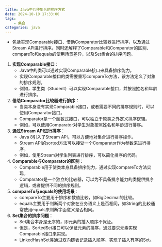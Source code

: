 ```yaml
---
title: Java中几种集合的排序方式
date: 2024-10-10 17:33:00
tags:
	- 集合
categories: java
---
```


+ 包括实现Comparable接口、借助Comparator比较器进行排序，以及通过Stream API进行排序。同时还解释了Comparable和Comparator的区别、compareTo和equals的使用场景差异，以及Set集合的排序问题。

1. **实现Comparable接口**：
   - Java中的类可以通过实现Comparable接口来具备排序能力。
   - 实现Comparable接口的类需要重写compareTo方法，该方法定义了对象的排序规则。
   - 例如，学生类（Student）可以实现Comparable接口，并按照姓名和年龄进行排序。
2. **借助Comparator比较器进行排序**：
   - 当类本身没有实现Comparable接口，或者需要不同的排序规则时，可以使用Comparator接口。
   - Comparator是一个函数式接口，可以独立于原类之外定义排序逻辑。
   - 例如，可以使用Comparator对学生对象按照姓名和年龄进行排序。
3. **通过Stream API进行排序**：
   - Java 8引入了Stream API，可以方便地对集合进行排序操作。
   - Stream API的sorted方法可以接受一个Comparator作为参数来进行排序。
   - 例如，使用Stream对学生列表进行排序，可以简化排序的代码。
4. **Comparable与Comparator的区别**：
   - Comparable用于使类本身具备排序能力，通过实现compareTo方法实现。
   - Comparator是一个独立的比较器，可以为不具备排序能力的类提供排序逻辑，或者提供不同的排序规则。
5. **compareTo与equals的使用场景**：
   - compareTo主要用于排序和数值比较，如BigDecimal的比较。
   - equals主要用于判断两个对象在业务语义上是否相同，如String的比较通常使用equals来判断字面意义是否相同。
6. **Set集合的排序问题**：
   - Set集合本身是无序的，即元素的插入顺序不保证。
   - 但是，SortedSet接口可以保证元素的排序，通过要求元素实现Comparable接口来实现。
   - LinkedHashSet类通过双向链表记录插入顺序，实现了插入有序的Set。
